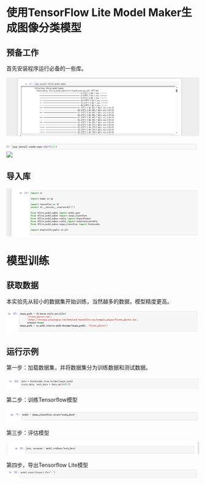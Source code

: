 # 使用TensorFlow Lite Model Maker生成图像分类模型

## 预备工作

首先安装程序运行必备的一些库。

![](./t5_1.assets/image-t5_1_1.png)



![](./t5_1.assets/image-t5_1_2.png)![](C:/Users/ASUS/AppData/Roaming/Typora/typora-user-images/image-20230623192740888.png)

## 导入库

![](./t5_1.assets/image-t5_1_3.png)

# 模型训练

## 获取数据

本实验先从较小的数据集开始训练，当然越多的数据，模型精度更高。

![](./t5_1.assets/image-t5_1_4.png)

## 运行示例

第一步：加载数据集，并将数据集分为训练数据和测试数据。

![](./t5_1.assets/image-t5_1_5.png)

第二步：训练Tensorflow模型

![](./t5_1.assets/image-t5_1_6.png)

第三步：评估模型

![](./t5_1.assets/image-t5_1_7.png)

第四步，导出Tensorflow Lite模型![](./t5_1.assets/image-t5_1_8.png)